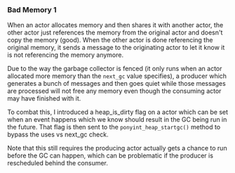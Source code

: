 
### Bad Memory 1

When an actor allocates memory and then shares it with another actor, the other actor just references the memory from the original actor and doesn't copy the memory (good).  When the other actor is done referencing the original memory, it sends a message to the originating actor to let it know it is not referencing the memory anymore.

Due to the way the garbage collector is fenced (it only runs when an actor allocated more memory than the ```next_gc``` value specifies), a producer which generates a bunch of messages and then goes quiet while those messages are processed will not free any memory even though the consuming actor may have finished with it.

To combat this, I introduced a heap_is_dirty flag on a actor which can be set when an event happens which we know should result in the GC being run in the future. That flag is then sent to the ```ponyint_heap_startgc()``` method to bypass the uses vs next_gc check.

Note that this still requires the producing actor actually gets a chance to run before the GC can happen, which can be problematic if the producer is rescheduled behind the consumer.

